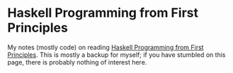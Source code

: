 # Haskell Programming from First Principles

My notes (mostly code) on reading [Haskell Programming from First
Principles](http://haskellbook.com). This is mostly a backup for myself; if you
have stumbled on this page, there is probably nothing of interest here.
